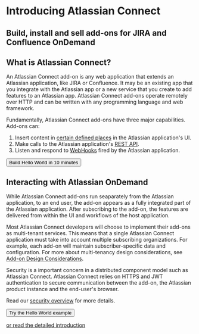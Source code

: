 <h1 class="index-heading">Introducing Atlassian Connect</h1>

<h2 class="index-heading">Build, install and sell add-ons for JIRA and Confluence OnDemand</h1>

<div class="index-video-container">
    <a href="//fast.wistia.net/embed/iframe/3e1auia2xi?popover=true" class="wistia-popover[height=540,playerColor=205081,width=960,helpers.overlay.css.backgroundColor=#000,helpers.overlay.opacity=1,padding=20]">
        <div class="inner video-thumbnail">
            <div class="playButton"></div>
        </div>
    </a>
<script charset="ISO-8859-1" src="//fast.wistia.com/assets/external/popover-v1.js"></script>
</div>


## What is Atlassian Connect?
An Atlassian Connect add-on is any web application that extends an Atlassian application, like JIRA or Confluence. It may be an existing app that you integrate with the Atlassian app or a new service that you create to add features to an Atlassian app. Atlassian Connect add-ons operate remotely over HTTP and can be written with any programming
language and web framework.

Fundamentally, Atlassian Connect add-ons have three major capabilities. Add-ons can:

1. Insert content in [certain defined places](../modules) in the Atlassian application's UI.
2. Make calls to the Atlassian application's [REST API](../rest-apis/product-api-browser.html).
3. Listen and respond to [WebHooks](../modules/jira/webhooks.html) fired by the Atlassian application.

<div class="index-button">
<form action="/guides/getting-started"><button class="primary-cta aui-button aui-button-primary">Build Hello World in 10 minutes</button></form>
</div>


## Interacting with Atlassian OnDemand
While Atlassian Connect add-ons run seaparately from the Atlassian application, to an
end user, the add-on appears as a fully integrated part of the Atlassian application. After subscribing to the add-on, the features are delivered from within the UI and workflows of the host application.

Most Atlassian Connect developers will choose to implement their add-ons as multi-tenant services. This means that a single Atlassian Connect application must take into account multiple subscribing organizations. For example, each add-on will maintain subscriber-specific data and configuration. For more about multi-tenancy design considerations, see [Add-on Design Considerations](https://developer.atlassian.com/display/AC/Add-on+Design+Considerations).

<div id="architecture-graphic">
</div>

Security is a important concern in a distributed component model such as Atlassian Connect. Atlassian Connect relies on HTTPS and JWT authentication to secure communication between the add-on, the Atlassian product instance and the end-user's browser.

Read our [security overview](../concepts/security.html) for more details.

<div class="closing-cta">
    <form action="guides/getting-started">
        <button class="primary-cta aui-button aui-button-primary">
            Try the Hello World example
        </button>
    </form>
    <p><a href="guides/introduction.html">or read the detailed introduction</a></p>
</div>




